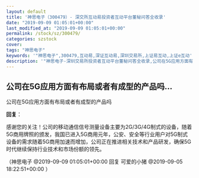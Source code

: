 ```yaml
---
layout: default
title: '神思电子（300479）- 深交所互动易投资者互动平台董秘问答全收录'
date: "2019-09-09 01:05:01+00:00"
last_modified_at: "2019-09-09 01:05:01+00:00"
permalink: /stock/sz/300479/
categories: szstock
cover: 
tags: "神思电子"
keywords: '"神思电子",300479,互动易,深证互动易,深圳交易所,上证易互动,上证e互动'
description: '"神思电子-深圳交易所投资者互动平台董秘问答全收录,公司在5G应用方面有布局或者有成型的产品吗"'
---
```


## 公司在5G应用方面有布局或者有成型的产品吗...

公司在5G应用方面有布局或者有成型的产品吗

**回复**：

感谢您的关注！公司的移动通信信号测量设备主要为2G/3G/4G制式的设备，随着5G商用牌照的颁发，我国已进入5G商用元年，公安、安全等行业用户对5G制式设备的需求随着5G商用加速而增加，公司正在推进相关技术和产品研发，确保5G时代继续保持行业技术和市场份额的领先。 

（神思电子  @2019-09-09 01:05:01+00:00 回复 可爱的小猪  @2019-09-05 18:22:51+00:00 ）

